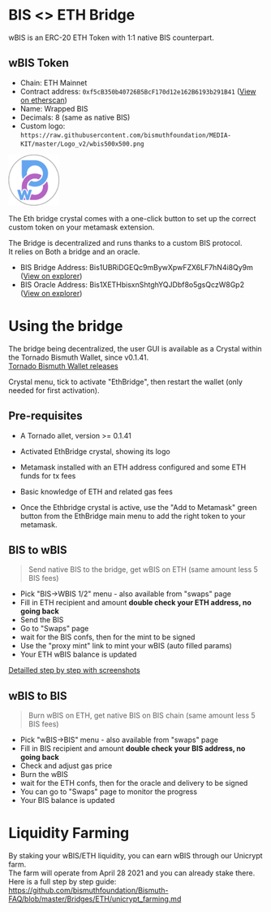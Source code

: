 # BIS <> ETH Bridge

wBIS is an ERC-20 ETH Token with 1:1 native BIS counterpart.

## wBIS Token

- Chain: ETH Mainnet
- Contract address: `0xf5cB350b40726B5BcF170d12e162B6193b291B41`  ([View on etherscan](https://etherscan.io/token/0xf5cB350b40726B5BcF170d12e162B6193b291B41))
- Name: Wrapped BIS
- Decimals: 8 (same as native BIS)
- Custom logo: `https://raw.githubusercontent.com/bismuthfoundation/MEDIA-KIT/master/Logo_v2/wbis500x500.png`

<img src="wbis500x500t.png" width="100" height="100" />

The Eth bridge crystal comes with a one-click button to set up the correct custom token on your metamask extension. 

The Bridge is decentralized and runs thanks to a custom BIS protocol.  
It relies on Both a bridge and an oracle.  
- BIS Bridge Address: Bis1UBRiDGEQc9mBywXpwFZX6LF7hN4i8Qy9m ([View on explorer](https://bismuth.im/search?quicksearch=Bis1UBRiDGEQc9mBywXpwFZX6LF7hN4i8Qy9m))
- BIS Oracle Address: Bis1XETHbisxnShtghYQJDbf8o5gsQczW8Gp2 ([View on explorer](https://bismuth.im/search?quicksearch=Bis1XETHbisxnShtghYQJDbf8o5gsQczW8Gp2))

# Using the bridge

The bridge being decentralized, the user GUI is available as a Crystal within the Tornado Bismuth Wallet, since v0.1.41.  
[Tornado Bismuth Wallet releases](https://github.com/bismuthfoundation/TornadoWallet/releases)

Crystal menu, tick to activate "EthBridge", then restart the wallet (only needed for first activation).

## Pre-requisites

- A Tornado allet, version >= 0.1.41
- Activated EthBridge crystal, showing its logo
- Metamask installed with an ETH address configured and some ETH funds for tx fees  
- Basic knowledge of ETH and related gas fees


- Once the Ethbridge crystal is active, use the "Add to Metamask" green button from the EthBridge main menu to add the right token to your metamask.

## BIS to wBIS

> Send native BIS to the bridge, get wBIS on ETH (same amount less 5 BIS fees)

- Pick "BIS->WBIS 1/2" menu - also available from "swaps" page
- Fill in ETH recipient and amount **double check your ETH address, no going back**
- Send the BIS
- Go to "Swaps" page
- wait for the BIS confs, then for the mint to be signed
- Use the "proxy mint" link to mint your wBIS (auto filled params)
- Your ETH wBIS balance is updated

[Detailled step by step with screenshots](BIS_TO_WBIS_DETAIL.md)

## wBIS to BIS

> Burn wBIS on ETH, get native BIS on BIS chain (same amount less 5 BIS fees)

- Pick "wBIS->BIS" menu - also available from "swaps" page
- Fill in BIS recipient and amount  **double check your BIS address, no going back**
- Check and adjust gas price
- Burn the wBIS
- wait for the ETH confs, then for the oracle and delivery to be signed
- You can go to "Swaps" page to monitor the progress
- Your BIS balance is updated

# Liquidity Farming

By staking your wBIS/ETH liquidity, you can earn wBIS through our Unicrypt farm.  
The farm will operate from April 28 2021  and you can already stake there.  
Here is a full step by step guide: https://github.com/bismuthfoundation/Bismuth-FAQ/blob/master/Bridges/ETH/unicrypt_farming.md
 
